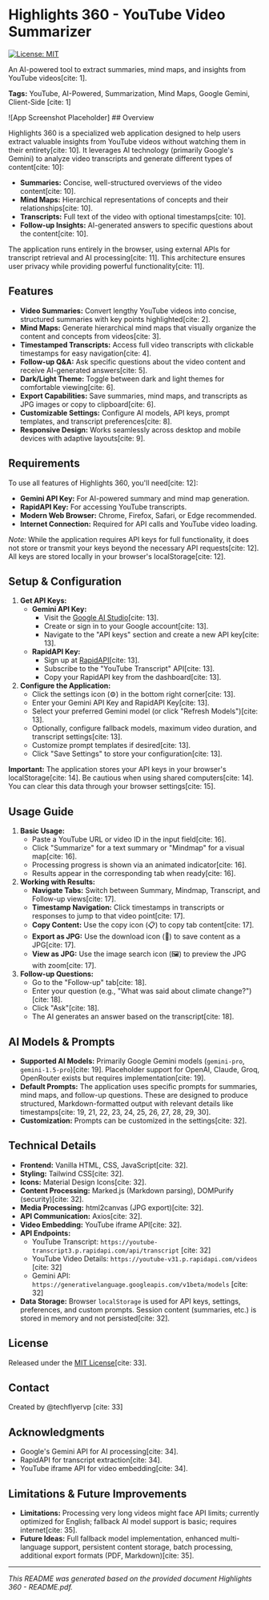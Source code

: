 # Highlights 360 - YouTube Video Summarizer

[![License: MIT](https://img.shields.io/badge/License-MIT-yellow.svg)](https://opensource.org/licenses/MIT)

An AI-powered tool to extract summaries, mind maps, and insights from YouTube videos[cite: 1].

**Tags:** YouTube, AI-Powered, Summarization, Mind Maps, Google Gemini, Client-Side [cite: 1]

![App Screenshot Placeholder] ## Overview

Highlights 360 is a specialized web application designed to help users extract valuable insights from YouTube videos without watching them in their entirety[cite: 10]. It leverages AI technology (primarily Google's Gemini) to analyze video transcripts and generate different types of content[cite: 10]:

* **Summaries:** Concise, well-structured overviews of the video content[cite: 10].
* **Mind Maps:** Hierarchical representations of concepts and their relationships[cite: 10].
* **Transcripts:** Full text of the video with optional timestamps[cite: 10].
* **Follow-up Insights:** AI-generated answers to specific questions about the content[cite: 10].

The application runs entirely in the browser, using external APIs for transcript retrieval and AI processing[cite: 11]. This architecture ensures user privacy while providing powerful functionality[cite: 11].

## Features

* **Video Summaries:** Convert lengthy YouTube videos into concise, structured summaries with key points highlighted[cite: 2].
* **Mind Maps:** Generate hierarchical mind maps that visually organize the content and concepts from videos[cite: 3].
* **Timestamped Transcripts:** Access full video transcripts with clickable timestamps for easy navigation[cite: 4].
* **Follow-up Q&A:** Ask specific questions about the video content and receive AI-generated answers[cite: 5].
* **Dark/Light Theme:** Toggle between dark and light themes for comfortable viewing[cite: 6].
* **Export Capabilities:** Save summaries, mind maps, and transcripts as JPG images or copy to clipboard[cite: 6].
* **Customizable Settings:** Configure AI models, API keys, prompt templates, and transcript preferences[cite: 8].
* **Responsive Design:** Works seamlessly across desktop and mobile devices with adaptive layouts[cite: 9].

## Requirements

To use all features of Highlights 360, you'll need[cite: 12]:

* **Gemini API Key:** For AI-powered summary and mind map generation.
* **RapidAPI Key:** For accessing YouTube transcripts.
* **Modern Web Browser:** Chrome, Firefox, Safari, or Edge recommended.
* **Internet Connection:** Required for API calls and YouTube video loading.

*Note:* While the application requires API keys for full functionality, it does not store or transmit your keys beyond the necessary API requests[cite: 12]. All keys are stored locally in your browser's localStorage[cite: 12].

## Setup & Configuration

1.  **Get API Keys:**
    * **Gemini API Key:**
        * Visit the [Google AI Studio](https://aistudio.google.com/)[cite: 13].
        * Create or sign in to your Google account[cite: 13].
        * Navigate to the "API keys" section and create a new API key[cite: 13].
    * **RapidAPI Key:**
        * Sign up at [RapidAPI](https://rapidapi.com/)[cite: 13].
        * Subscribe to the "YouTube Transcript" API[cite: 13].
        * Copy your RapidAPI key from the dashboard[cite: 13].
2.  **Configure the Application:**
    * Click the settings icon (⚙️) in the bottom right corner[cite: 13].
    * Enter your Gemini API Key and RapidAPI Key[cite: 13].
    * Select your preferred Gemini model (or click "Refresh Models")[cite: 13].
    * Optionally, configure fallback models, maximum video duration, and transcript settings[cite: 13].
    * Customize prompt templates if desired[cite: 13].
    * Click "Save Settings" to store your configuration[cite: 13].

**Important:** The application stores your API keys in your browser's localStorage[cite: 14]. Be cautious when using shared computers[cite: 14]. You can clear this data through your browser settings[cite: 15].

## Usage Guide

1.  **Basic Usage:**
    * Paste a YouTube URL or video ID in the input field[cite: 16].
    * Click "Summarize" for a text summary or "Mindmap" for a visual map[cite: 16].
    * Processing progress is shown via an animated indicator[cite: 16].
    * Results appear in the corresponding tab when ready[cite: 16].
2.  **Working with Results:**
    * **Navigate Tabs:** Switch between Summary, Mindmap, Transcript, and Follow-up views[cite: 17].
    * **Timestamp Navigation:** Click timestamps in transcripts or responses to jump to that video point[cite: 17].
    * **Copy Content:** Use the copy icon (📋) to copy tab content[cite: 17].
    * **Export as JPG:** Use the download icon (💾) to save content as a JPG[cite: 17].
    * **View as JPG:** Use the image search icon (🖼️) to preview the JPG with zoom[cite: 17].
3.  **Follow-up Questions:**
    * Go to the "Follow-up" tab[cite: 18].
    * Enter your question (e.g., "What was said about climate change?")[cite: 18].
    * Click "Ask"[cite: 18].
    * The AI generates an answer based on the transcript[cite: 18].

## AI Models & Prompts

* **Supported AI Models:** Primarily Google Gemini models (`gemini-pro`, `gemini-1.5-pro`)[cite: 19]. Placeholder support for OpenAI, Claude, Groq, OpenRouter exists but requires implementation[cite: 19].
* **Default Prompts:** The application uses specific prompts for summaries, mind maps, and follow-up questions. These are designed to produce structured, Markdown-formatted output with relevant details like timestamps[cite: 19, 21, 22, 23, 24, 25, 26, 27, 28, 29, 30].
* **Customization:** Prompts can be customized in the settings[cite: 32].

## Technical Details

* **Frontend:** Vanilla HTML, CSS, JavaScript[cite: 32].
* **Styling:** Tailwind CSS[cite: 32].
* **Icons:** Material Design Icons[cite: 32].
* **Content Processing:** Marked.js (Markdown parsing), DOMPurify (security)[cite: 32].
* **Media Processing:** html2canvas (JPG export)[cite: 32].
* **API Communication:** Axios[cite: 32].
* **Video Embedding:** YouTube iframe API[cite: 32].
* **API Endpoints:**
    * YouTube Transcript: `https://youtube-transcript3.p.rapidapi.com/api/transcript` [cite: 32]
    * YouTube Video Details: `https://youtube-v31.p.rapidapi.com/videos` [cite: 32]
    * Gemini API: `https://generativelanguage.googleapis.com/v1beta/models` [cite: 32]
* **Data Storage:** Browser `localStorage` is used for API keys, settings, preferences, and custom prompts. Session content (summaries, etc.) is stored in memory and not persisted[cite: 32].

## License

Released under the [MIT License](https://opensource.org/licenses/MIT)[cite: 33].

## Contact

Created by @techflyervp [cite: 33]

## Acknowledgments

* Google's Gemini API for AI processing[cite: 34].
* RapidAPI for transcript extraction[cite: 34].
* YouTube iframe API for video embedding[cite: 34].

## Limitations & Future Improvements

* **Limitations:** Processing very long videos might face API limits; currently optimized for English; fallback AI model support is basic; requires internet[cite: 35].
* **Future Ideas:** Full fallback model implementation, enhanced multi-language support, persistent content storage, batch processing, additional export formats (PDF, Markdown)[cite: 35].

---

*This README was generated based on the provided document Highlights 360 - README.pdf.*